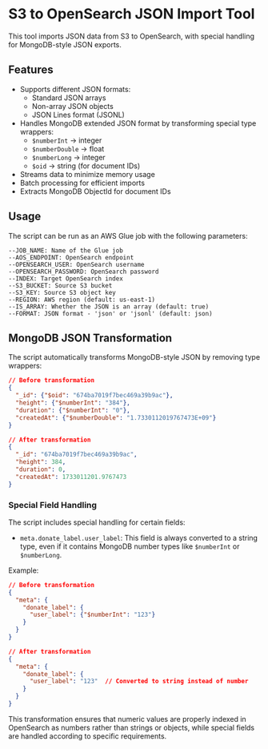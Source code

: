 # S3 to OpenSearch JSON Import Tool

This tool imports JSON data from S3 to OpenSearch, with special handling for MongoDB-style JSON exports.

## Features

- Supports different JSON formats:
  - Standard JSON arrays
  - Non-array JSON objects
  - JSON Lines format (JSONL)
- Handles MongoDB extended JSON format by transforming special type wrappers:
  - `$numberInt` → integer
  - `$numberDouble` → float
  - `$numberLong` → integer
  - `$oid` → string (for document IDs)
- Streams data to minimize memory usage
- Batch processing for efficient imports
- Extracts MongoDB ObjectId for document IDs

## Usage

The script can be run as an AWS Glue job with the following parameters:

```
--JOB_NAME: Name of the Glue job
--AOS_ENDPOINT: OpenSearch endpoint
--OPENSEARCH_USER: OpenSearch username
--OPENSEARCH_PASSWORD: OpenSearch password
--INDEX: Target OpenSearch index
--S3_BUCKET: Source S3 bucket
--S3_KEY: Source S3 object key
--REGION: AWS region (default: us-east-1)
--IS_ARRAY: Whether the JSON is an array (default: true)
--FORMAT: JSON format - 'json' or 'jsonl' (default: json)
```

## MongoDB JSON Transformation

The script automatically transforms MongoDB-style JSON by removing type wrappers:

```json
// Before transformation
{
  "_id": {"$oid": "674ba7019f7bec469a39b9ac"},
  "height": {"$numberInt": "384"},
  "duration": {"$numberInt": "0"},
  "createdAt": {"$numberDouble": "1.7330112019767473E+09"}
}

// After transformation
{
  "_id": "674ba7019f7bec469a39b9ac",
  "height": 384,
  "duration": 0,
  "createdAt": 1733011201.9767473
}
```

### Special Field Handling

The script includes special handling for certain fields:

- `meta.donate_label.user_label`: This field is always converted to a string type, even if it contains MongoDB number types like `$numberInt` or `$numberLong`.

Example:
```json
// Before transformation
{
  "meta": {
    "donate_label": {
      "user_label": {"$numberInt": "123"}
    }
  }
}

// After transformation
{
  "meta": {
    "donate_label": {
      "user_label": "123"  // Converted to string instead of number
    }
  }
}
```

This transformation ensures that numeric values are properly indexed in OpenSearch as numbers rather than strings or objects, while special fields are handled according to specific requirements.
